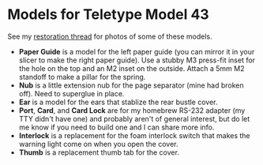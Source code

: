 # Models for Teletype Model 43

See my [restoration thread](https://mastodon.social/@tpolecat/113960210644010286) for photos of some of these models.

- **Paper Guide** is a model for the left paper guide (you can mirror it in your slicer to make the right paper guide). Use a stubby M3 press-fit inset for the hole on the top and an M2 inset on the outside. Attach a 5mm M2 standoff to make a pillar for the spring.
- **Nub** is a little extension nub for the page separator (mine had broken off). Need to superglue in place.
- **Ear** is a model for the ears that stablize the rear bustle cover.
- **Port**, **Card**, and **Card Lock** are for my homebrew RS-232 adapter (my TTY didn't have one) and probably aren't of general interest, but do let me know if you need to build one and I can share more info.
- **Interlock** is a replacement for the foam interlock switch that makes the warning light come on when you open the cover.
- **Thumb** is a replacement thumb tab for the cover.

